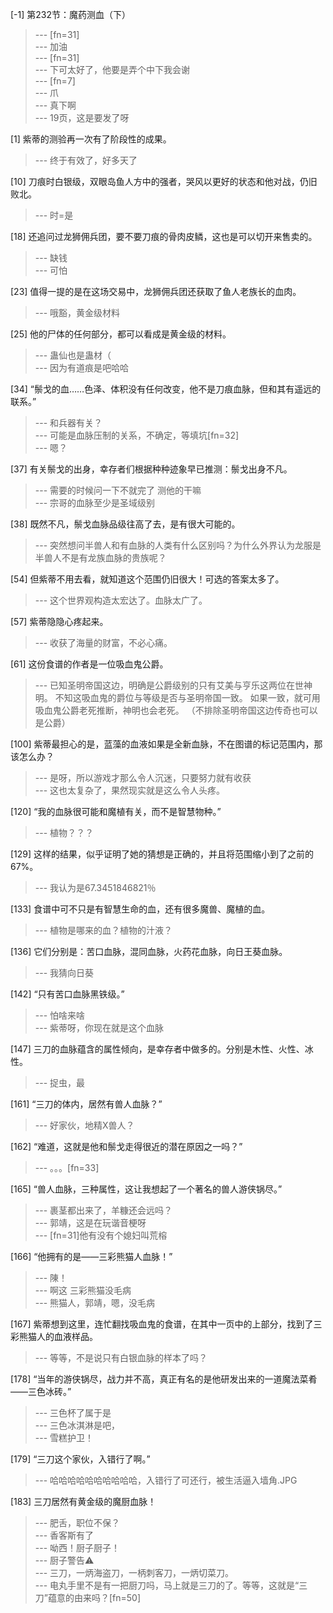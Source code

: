 
[-1] 第232节：魔药测血（下）
>--- [fn=31]<br>
>--- 加油<br>
>--- [fn=31]<br>
>--- 下可太好了，他要是弄个中下我会谢<br>
>--- [fn=7]<br>
>--- 爪<br>
>--- 真下啊<br>
>--- 19页，这是要发了呀<br>

[1] 紫蒂的测验再一次有了阶段性的成果。
>--- 终于有效了，好多天了<br>

[10] 刀痕时白银级，双眼岛鱼人方中的强者，哭风以更好的状态和他对战，仍旧败北。
>--- 时=是<br>

[18] 还追问过龙狮佣兵团，要不要刀痕的骨肉皮鳞，这也是可以切开来售卖的。
>--- 缺钱<br>
>--- 可怕<br>

[23] 值得一提的是在这场交易中，龙狮佣兵团还获取了鱼人老族长的血肉。
>--- 哦豁，黄金级材料<br>

[25] 他的尸体的任何部分，都可以看成是黄金级的材料。
>--- 蛊仙也是蛊材（<br>
>--- 因为有道痕是吧哈哈<br>

[34] “鬃戈的血……色泽、体积没有任何改变，他不是刀痕血脉，但和其有遥远的联系。”
>--- 和兵器有关？<br>
>--- 可能是血脉压制的关系，不确定，等填坑[fn=32]<br>
>--- 嗯？<br>

[37] 有关鬃戈的出身，幸存者们根据种种迹象早已推测：鬃戈出身不凡。
>--- 需要的时候问一下不就完了 测他的干嘛<br>
>--- 宗哥的血脉至少是圣域级别<br>

[38] 既然不凡，鬃戈血脉品级往高了去，是有很大可能的。
>--- 突然想问半兽人和有血脉的人类有什么区别吗？为什么外界认为龙服是半兽人不是有龙族血脉的贵族呢？<br>

[54] 但紫蒂不用去看，就知道这个范围仍旧很大！可选的答案太多了。
>--- 这个世界观构造太宏达了。血脉太广了。<br>

[57] 紫蒂隐隐心疼起来。
>--- 收获了海量的财富，不必心痛。<br>

[61] 这份食谱的作者是一位吸血鬼公爵。
>--- 已知圣明帝国这边，明确是公爵级别的只有艾美与亨乐这两位在世神明。
不知这吸血鬼的爵位与等级是否与圣明帝国一致。
如果一致，就可用吸血鬼公爵老死推断，神明也会老死。
（不排除圣明帝国这边传奇也可以是公爵）<br>

[100] 紫蒂最担心的是，蓝藻的血液如果是全新血脉，不在图谱的标记范围内，那该怎么办？
>--- 是呀，所以游戏才那么令人沉迷，只要努力就有收获<br>
>--- 这也太复杂了，果然现实就是这么令人头疼。<br>

[120] “我的血脉很可能和魔植有关，而不是智慧物种。”
>--- 植物？？？<br>

[129] 这样的结果，似乎证明了她的猜想是正确的，并且将范围缩小到了之前的67%。
>--- 我认为是67.3451846821％<br>

[133] 食谱中可不只是有智慧生命的血，还有很多魔兽、魔植的血。
>--- 植物是哪来的血？植物的汁液？<br>

[136] 它们分别是：苦口血脉，混同血脉，火药花血脉，向日王葵血脉。
>--- 我猜向日葵<br>

[142] “只有苦口血脉黑铁级。”
>--- 怕啥来啥<br>
>--- 紫蒂呀，你现在就是这个血脉<br>

[147] 三刀的血脉蕴含的属性倾向，是幸存者中做多的。分别是木性、火性、冰性。
>--- 捉虫，最<br>

[161] “三刀的体内，居然有兽人血脉？”
>--- 好家伙，地精X兽人？<br>

[162] “难道，这就是他和鬃戈走得很近的潜在原因之一吗？”
>--- 。。。[fn=33]<br>

[165] “兽人血脉，三种属性，这让我想起了一个著名的兽人游侠锅尽。”
>--- 裹茎都出来了，羊糠还会远吗？<br>
>--- 郭靖，这是在玩谐音梗呀<br>
>--- [fn=31]他有没有个媳妇叫荒榕<br>

[166] “他拥有的是——三彩熊猫人血脉！”
>--- 陳！<br>
>--- 啊这 三彩熊猫没毛病<br>
>--- 熊猫人，郭靖，嗯，没毛病<br>

[167] 紫蒂想到这里，连忙翻找吸血鬼的食谱，在其中一页中的上部分，找到了三彩熊猫人的血液样品。
>--- 等等，不是说只有白银血脉的样本了吗？<br>

[178] “当年的游侠锅尽，战力并不高，真正有名的是他研发出来的一道魔法菜肴——三色冰砖。”
>--- 三色杯了属于是<br>
>--- 三色冰淇淋是吧，<br>
>--- 雪糕护卫！<br>

[179] “三刀这个家伙，入错行了啊。”
>--- 哈哈哈哈哈哈哈哈哈哈，入错行了可还行，被生活逼入墙角.JPG<br>

[183] 三刀居然有黄金级的魔厨血脉！
>--- 肥舌，职位不保？<br>
>--- 香客斯有了<br>
>--- 呦西！厨子厨子！<br>
>--- 厨子警告⚠️<br>
>--- 三刀，一炳海盗刀，一柄刺客刀，一炳切菜刀。<br>
>--- 电丸手里不是有一把厨刀吗，马上就是三刀的了。等等，这就是“三刀”蕴意的由来吗？[fn=50]<br>
